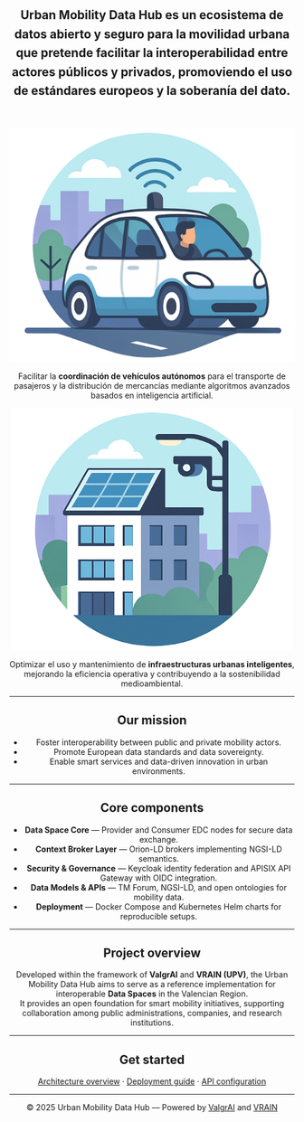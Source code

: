 
<center>
 

<h2 style="text-align:center; max-width:1500px; margin:3rem auto; line-height:1.6;">
  <strong>Urban Mobility Data Hub</strong> es un ecosistema de datos abierto y seguro para la movilidad urbana 
  que pretende facilitar la interoperabilidad entre actores públicos y privados, promoviendo el uso de estándares europeos y la soberanía del dato.
</h2>
<h2 style="text-align:center; max-width:1500px; margin:3rem auto; line-height:1.6;">

</h2>
<div class="objectives-grid">


<div class="objective">
  <img src="assets/movilidad-autonoma.png" alt="Movilidad Autónoma" />
  <p>Facilitar la <strong>coordinación de vehículos autónomos</strong> para el transporte de pasajeros y la distribución de mercancías mediante algoritmos avanzados basados en inteligencia artificial.</p>
</div>

<div class="objective">
  <img src="assets/infraestructura-inteligente.png" alt="Infraestructura Inteligente" /7>
  <p>Optimizar el uso y mantenimiento de <strong>infraestructuras urbanas inteligentes</strong>, mejorando la eficiencia operativa y contribuyendo a la sostenibilidad medioambiental.</p>
</div>

</div>




---

## **Our mission**
- Foster interoperability between public and private mobility actors.  
- Promote European data standards and data sovereignty.  
- Enable smart services and data-driven innovation in urban environments.

---

## **Core components**
- **Data Space Core** — Provider and Consumer EDC nodes for secure data exchange.  
- **Context Broker Layer** — Orion-LD brokers implementing NGSI-LD semantics.  
- **Security & Governance** — Keycloak identity federation and APISIX API Gateway with OIDC integration.  
- **Data Models & APIs** — TM Forum, NGSI-LD, and open ontologies for mobility data.  
- **Deployment** — Docker Compose and Kubernetes Helm charts for reproducible setups.

---

## **Project overview**
Developed within the framework of **ValgrAI** and **VRAIN (UPV)**, the Urban Mobility Data Hub aims to serve as a reference implementation for interoperable **Data Spaces** in the Valencian Region.  
It provides an open foundation for smart mobility initiatives, supporting collaboration among public administrations, companies, and research institutions.

---

## **Get started**
[Architecture overview](architecture.md) · [Deployment guide](deployment.md) · [API configuration](apis.md)

---

© 2025 Urban Mobility Data Hub — Powered by [ValgrAI](https://valgrai.eu/) and [VRAIN](https://vrain.upv.es/)


</center>